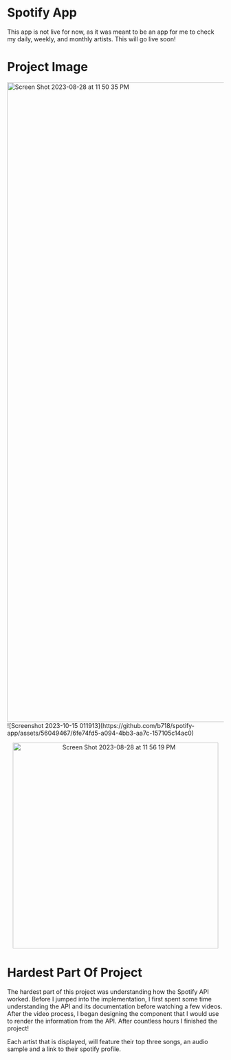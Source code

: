# Spotify App

This app is not live for now, as it was meant to be an app for me to check my daily, weekly, and monthly artists. This will go live soon!

# Project Image

<img width="1486" alt="Screen Shot 2023-08-28 at 11 50 35 PM" src="https://github.com/b718/spotify-app/assets/56049467/1d33de4e-37b2-4311-998e-24d57f8499ee">
![Screenshot 2023-10-15 011913](https://github.com/b718/spotify-app/assets/56049467/6fe74fd5-a094-4bb3-aa7c-157105c14ac0)

<p align="center" width="100%">
<img width="478" alt="Screen Shot 2023-08-28 at 11 56 19 PM" src="https://github.com/b718/spotify-app/assets/56049467/8060d41d-c471-40c2-9c24-892c3111e24c">
</p>


# Hardest Part Of Project

The hardest part of this project was understanding how the Spotify API worked. Before I jumped into the implementation, I first spent some time understanding the API and its documentation before watching a few videos. After the video process, I began designing the component that I would use to render the information from the API. After countless hours I finished the project!

Each artist that is displayed, will feature their top three songs, an audio sample and a link to their spotify profile.

